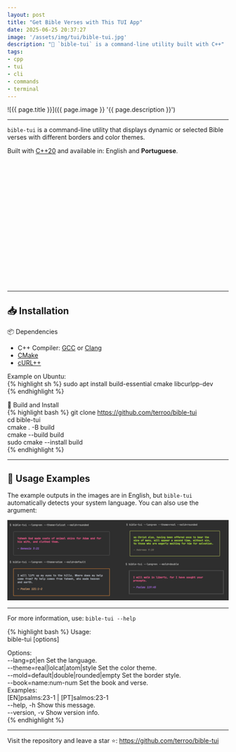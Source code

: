 ```yaml
---
layout: post
title: "Get Bible Verses with This TUI App"
date: 2025-06-25 20:37:27
image: '/assets/img/tui/bible-tui.jpg'
description: "🙏 `bible-tui` is a command-line utility built with C++"
tags:
- cpp
- tui
- cli
- commands
- terminal
---
```


![{{ page.title }}]({{ page.image }} '{{ page.description }}')

---  

`bible-tui` is a command-line utility that displays dynamic or selected Bible verses with different borders and color themes.  

Built with [C++20](https://terminalroot.com/tags#cpp) and available in: English and **Portuguese**.  


<!-- SQUARE - GAMES ROOT -->
<script async src="//pagead2.googlesyndication.com/pagead/js/adsbygoogle.js"></script>
<ins class="adsbygoogle"
style="display:inline-block;width:336px;height:280px"
data-ad-client="ca-pub-2838251107855362"
data-ad-slot="5351066970"></ins>
<script>
(adsbygoogle = window.adsbygoogle || []).push({});
</script>

---  

## 📥 Installation  
📦 Dependencies  
+ C++ Compiler: [GCC](https://gcc.gnu.org/) or [Clang](https://clang.llvm.org/)  
+ [CMake](https://cmake.org/)  
+ [cURL++](https://www.curlpp.org/)  

Example on Ubuntu:  
{% highlight sh %}
sudo apt install build-essential cmake libcurlpp-dev  
{% endhighlight %}

🚧 Build and Install  
{% highlight bash %}
git clone https://github.com/terroo/bible-tui  
cd bible-tui  
cmake . -B build  
cmake --build build  
sudo cmake --install build  
{% endhighlight %}

---  

## 💼 Usage Examples  

The example outputs in the images are in English, but `bible-tui` automatically detects your system language. You can also use the argument:  

![Examples](/assets/img/tui/en-blible-tui.png)  

---  

For more information, use: `bible-tui --help`  

{% highlight bash %}
Usage:  
bible-tui [options]  

Options:  
  --lang=pt|en                        Set the language.  
  --theme=real|lolcat|atom|style      Set the color theme.  
  --mold=default|double|rounded|empty Set the border style.  
  --book=name:num-num                 Set the book and verse.  
                                         Examples:  
                                           [EN]psalms:23-1 | [PT]salmos:23-1  
  --help, -h                          Show this message.  
  --version, -v                       Show version info.  
{% endhighlight %}

---  

Visit the repository and leave a star ⭐: <https://github.com/terroo/bible-tui>  


